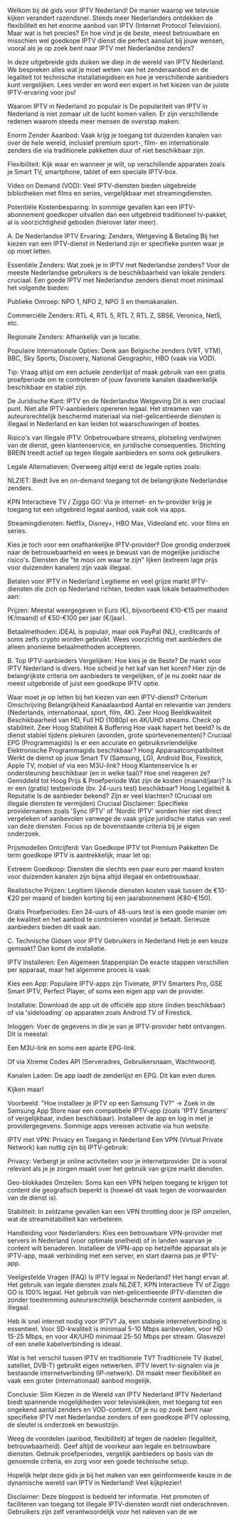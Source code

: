 
Welkom bij dé gids voor IPTV Nederland! De manier waarop we televisie kijken verandert razendsnel. Steeds meer Nederlanders ontdekken de flexibiliteit en het enorme aanbod van IPTV (Internet Protocol Television). Maar wat is het precies? En hoe vind je de beste, meest betrouwbare en misschien wel goedkope IPTV dienst die perfect aansluit bij jouw wensen, vooral als je op zoek bent naar IPTV met Nederlandse zenders?

In deze uitgebreide gids duiken we diep in de wereld van IPTV Nederland. We bespreken alles wat je moet weten: van het zenderaanbod en de legaliteit tot technische installatiegidsen en hoe je verschillende aanbieders kunt vergelijken. Lees verder en word een expert in het kiezen van de juiste IPTV-ervaring voor jou!

Waarom IPTV in Nederland zo populair is
De populariteit van IPTV in Nederland is niet zomaar uit de lucht komen vallen. Er zijn verschillende redenen waarom steeds meer mensen de overstap maken:

Enorm Zender Aaanbod: Vaak krijg je toegang tot duizenden kanalen van over de hele wereld, inclusief premium sport-, film- en internationale zenders die via traditionele pakketten duur of niet beschikbaar zijn.

Flexibiliteit: Kijk waar en wanneer je wilt, op verschillende apparaten zoals je Smart TV, smartphone, tablet of een speciale IPTV-box.

Video on Demand (VOD): Veel IPTV-diensten bieden uitgebreide bibliotheken met films en series, vergelijkbaar met streamingdiensten.

Potentiële Kostenbesparing: In sommige gevallen kan een IPTV-abonnement goedkoper uitvallen dan een uitgebreid traditioneel tv-pakket, al is voorzichtigheid geboden (hierover later meer).

A. De Nederlandse IPTV Ervaring: Zenders, Wetgeving & Betaling
Bij het kiezen van een IPTV-dienst in Nederland zijn er specifieke punten waar je op moet letten.

Essentiële Zenders: Wat zoek je in IPTV met Nederlandse zenders?
Voor de meeste Nederlandse gebruikers is de beschikbaarheid van lokale zenders cruciaal. Een goede IPTV met Nederlandse zenders dienst moet minimaal het volgende bieden:

Publieke Omroep: NPO 1, NPO 2, NPO 3 en themakanalen.

Commerciële Zenders: RTL 4, RTL 5, RTL 7, RTL Z, SBS6, Veronica, Net5, etc.

Regionale Zenders: Afhankelijk van je locatie.

Populaire Internationale Opties: Denk aan Belgische zenders (VRT, VTM), BBC, Sky Sports, Discovery, National Geographic, HBO (vaak via VOD).

Tip: Vraag altijd om een actuele zenderlijst of maak gebruik van een gratis proefperiode om te controleren of jouw favoriete kanalen daadwerkelijk beschikbaar en stabiel zijn.

De Juridische Kant: IPTV en de Nederlandse Wetgeving
Dit is een cruciaal punt. Niet alle IPTV-aanbieders opereren legaal. Het streamen van auteursrechtelijk beschermd materiaal via niet-gelicentieerde diensten is illegaal in Nederland en kan leiden tot waarschuwingen of boetes.

Risico's van Illegale IPTV: Onbetrouwbare streams, plotseling verdwijnen van de dienst, geen klantenservice, en juridische consequenties. Stichting BREIN treedt actief op tegen illegale aanbieders en soms ook gebruikers.

Legale Alternatieven: Overweeg altijd eerst de legale opties zoals:

NLZIET: Biedt live en on-demand toegang tot de belangrijkste Nederlandse zenders.

KPN Interactieve TV / Ziggo GO: Via je internet- en tv-provider krijg je toegang tot een uitgebreid legaal aanbod, vaak ook via apps.

Streamingdiensten: Netflix, Disney+, HBO Max, Videoland etc. voor films en series.

Kies je toch voor een onafhankelijke IPTV-provider? Doe grondig onderzoek naar de betrouwbaarheid en wees je bewust van de mogelijke juridische risico's. Diensten die "te mooi om waar te zijn" lijken (extreem lage prijs voor duizenden kanalen) zijn vaak illegaal.

Betalen voor IPTV in Nederland
Legitieme en veel grijze markt IPTV-diensten die zich op Nederland richten, bieden vaak lokale betaalmethoden aan:

Prijzen: Meestal weergegeven in Euro (€), bijvoorbeeld €10-€15 per maand (€/maand) of €50-€100 per jaar (€/jaar).

Betaalmethoden: iDEAL is populair, maar ook PayPal (NL), creditcards of soms zelfs crypto worden gebruikt. Wees voorzichtig met aanbieders die alleen anonieme betaalmethoden accepteren.

B. Top IPTV-aanbieders Vergelijken: Hoe kies je de Beste?
De markt voor IPTV Nederland is divers. Hoe scheid je het kaf van het koren? Hier zijn de belangrijkste criteria om aanbieders te vergelijken, of je nu zoekt naar de meest uitgebreide of juist een goedkope IPTV optie.

Waar moet je op letten bij het kiezen van een IPTV-dienst?
Criterium	Omschrijving	Belangrijkheid
Kanaalaanbod	Aantal en relevantie van zenders (Nederlands, internationaal, sport, film, 4K).	Zeer Hoog
Beeldkwaliteit	Beschikbaarheid van HD, Full HD (1080p) en 4K/UHD streams. Check op stabiliteit.	Zeer Hoog
Stabiliteit & Buffering	Hoe vaak hapert het beeld? Is de dienst stabiel tijdens piekuren (avonden, grote sportevenementen)?	Cruciaal
EPG (Programmagids)	Is er een accurate en gebruiksvriendelijke Elektronische Programmagids beschikbaar?	Hoog
Apparaatcompatibiliteit	Werkt de dienst op jouw Smart TV (Samsung, LG), Android Box, Firestick, Apple TV, mobiel of via een M3U-link?	Hoog
Klantenservice	Is er ondersteuning beschikbaar (en in welke taal)? Hoe snel reageren ze?	Gemiddeld tot Hoog
Prijs & Proefperiode	Wat zijn de kosten (maand/jaar)? Is er een (gratis) testperiode (bv. 24-uurs test) beschikbaar?	Hoog
Legaliteit & Reputatie	Is de aanbieder bekend? Zijn er veel klachten? (Cruciaal om illegale diensten te vermijden)	Cruciaal
Disclaimer: Specifieke providernamen zoals 'Sync IPTV' of 'Nordic IPTV' worden hier niet direct vergeleken of aanbevolen vanwege de vaak grijze juridische status van veel van deze diensten. Focus op de bovenstaande criteria bij je eigen onderzoek.

Prijsmodellen Ontcijferd: Van Goedkope IPTV tot Premium Pakketten
De term goedkope IPTV is aantrekkelijk, maar let op:

Extreem Goedkoop: Diensten die slechts een paar euro per maand kosten voor duizenden kanalen zijn bijna altijd illegaal en onbetrouwbaar.

Realistische Prijzen: Legitiem lijkende diensten kosten vaak tussen de €10-€20 per maand of bieden korting bij een jaarabonnement (€80-€150).

Gratis Proefperiodes: Een 24-uurs of 48-uurs test is een goede manier om de kwaliteit en het aanbod te controleren voordat je betaalt. Serieuze aanbieders bieden dit vaak aan.

C. Technische Gidsen voor IPTV Gebruikers in Nederland
Heb je een keuze gemaakt? Dan komt de installatie.

IPTV Installeren: Een Algemeen Stappenplan
De exacte stappen verschillen per apparaat, maar het algemene proces is vaak:

Kies een App: Populaire IPTV-apps zijn Tivimate, IPTV Smarters Pro, GSE Smart IPTV, Perfect Player, of soms een eigen app van de provider.

Installatie: Download de app uit de officiële app store (indien beschikbaar) of via 'sideloading' op apparaten zoals Android TV of Firestick.

Inloggen: Voer de gegevens in die je van je IPTV-provider hebt ontvangen. Dit is meestal:

Een M3U-link en soms een aparte EPG-link.

Of via Xtreme Codes API (Serveradres, Gebruikersnaam, Wachtwoord).

Kanalen Laden: De app laadt de zenderlijst en EPG. Dit kan even duren.

Kijken maar!

Voorbeeld: "Hoe installeer je IPTV op een Samsung TV?" -> Zoek in de Samsung App Store naar een compatibele IPTV-app (zoals 'IPTV Smarters' of vergelijkbaar, indien beschikbaar). Installeer de app en log in met je providergegevens. Sommige apps vereisen activatie via hun website.

IPTV met VPN: Privacy en Toegang in Nederland
Een VPN (Virtual Private Network) kan nuttig zijn bij IPTV-gebruik:

Privacy: Verbergt je online activiteiten voor je internetprovider. Dit is vooral relevant als je je zorgen maakt over het gebruik van grijze markt diensten.

Geo-blokkades Omzeilen: Soms kan een VPN helpen toegang te krijgen tot content die geografisch beperkt is (hoewel dit vaak tegen de voorwaarden van de dienst is).

Stabiliteit: In zeldzame gevallen kan een VPN throttling door je ISP omzeilen, wat de streamstabiliteit kan verbeteren.

Handleiding voor Nederlanders: Kies een betrouwbare VPN-provider met servers in Nederland (voor optimale snelheid) of in landen waarvan je content wilt benaderen. Installeer de VPN-app op hetzelfde apparaat als je IPTV-app, maak verbinding met een server, en start daarna pas je IPTV-app.

Veelgestelde Vragen (FAQ)
Is IPTV legaal in Nederland?
Het hangt ervan af. Het gebruik van legale diensten zoals NLZIET, KPN Interactieve TV of Ziggo GO is 100% legaal. Het gebruik van niet-gelicentieerde IPTV-diensten die zonder toestemming auteursrechtelijk beschermde content aanbieden, is illegaal.

Heb ik snel internet nodig voor IPTV?
Ja, een stabiele internetverbinding is essentieel. Voor SD-kwaliteit is minimaal 5-10 Mbps aanbevolen, voor HD 15-25 Mbps, en voor 4K/UHD minimaal 25-50 Mbps per stream. Glasvezel of een snelle kabelverbinding is ideaal.

Wat is het verschil tussen IPTV en traditionele TV?
Traditionele TV (kabel, satelliet, DVB-T) gebruikt eigen netwerken. IPTV levert tv-signalen via je bestaande internetverbinding (IP-netwerk). Dit maakt meer flexibiliteit en vaak een groter (internationaal) aanbod mogelijk.

Conclusie: Slim Kiezen in de Wereld van IPTV Nederland
IPTV Nederland biedt spannende mogelijkheden voor televisiekijken, met toegang tot een ongekend aantal zenders en VOD-content. Of je nu op zoek bent naar specifieke IPTV met Nederlandse zenders of een goedkope IPTV oplossing, de sleutel is onderzoek en bewustzijn.

Weeg de voordelen (aanbod, flexibiliteit) af tegen de nadelen (legaliteit, betrouwbaarheid). Geef altijd de voorkeur aan legale en betrouwbare diensten. Gebruik proefperiodes, vergelijk aanbieders op basis van de genoemde criteria, en zorg voor een goede technische setup.

Hopelijk helpt deze gids je bij het maken van een geïnformeerde keuze in de dynamische wereld van IPTV in Nederland! Veel kijkplezier!

Disclaimer: Deze blogpost is bedoeld ter informatie. Het promoten of faciliteren van toegang tot illegale IPTV-diensten wordt niet onderschreven. Gebruikers zijn zelf verantwoordelijk voor het naleven van de we
